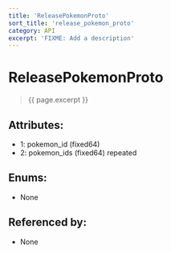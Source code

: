 ```yaml
---
title: 'ReleasePokemonProto'
sort_title: 'release_pokemon_proto'
category: API
excerpt: 'FIXME: Add a description'
---
```


[comment]: <> (THIS PART IS GENERATED - AKA DON'T EDIT THIS PART MANUALLY)

# ReleasePokemonProto

> {{ page.excerpt }}

## Attributes:

- 1: pokemon_id (fixed64)
- 2: pokemon_ids (fixed64) repeated

## Enums:

- None

## Referenced by:

- None

[comment]: <> (YOU CAN EDIT AFTER THIS)
